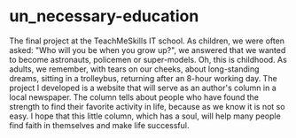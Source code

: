 # un_necessary-education
The final project at the TeachMeSkills IT school. As children, we were often asked: "Who will you be when you grow up?", we answered that we wanted to become astronauts, policemen or super-models. Oh, this is childhood. As adults, we remember, with tears on our cheeks, about long-standing dreams, sitting in a trolleybus, returning after an 8-hour working day. The project I developed is a website that will serve as an author's column in a local newspaper. The column tells about people who have found the strength to find their favorite activity in life, because as we know it is not so easy. I hope that this little column, which has a soul, will help many people find faith in themselves and make life successful.

